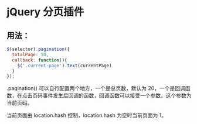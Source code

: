 jQuery 分页插件
===

用法：
---

```javascript
$(selector).pagination({
  totalPage: 50,
  callback: function(){
    $('.current-page').text(currentPage)
  }
});
```

.pagination() 可以自行配置两个地方，一个是总页数，默认为 20，一个是回调函数，在点击页码事件发生后回调的函数，回调函数可以接受一个参数，这个参数为当前页码。

当前页面由 location.hash 控制，location.hash 为空时当前页面为 1。